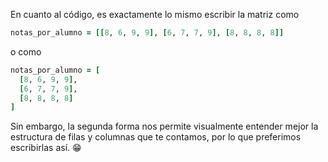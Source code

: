 En cuanto al código, es exactamente lo mismo escribir la matriz como

```ruby
notas_por_alumno = [[8, 6, 9, 9], [6, 7, 7, 9], [8, 8, 8, 8]]
```

o como

```ruby
notas_por_alumno = [
  [8, 6, 9, 9],
  [6, 7, 7, 9],
  [8, 8, 8, 8]
]
```

Sin embargo, la segunda forma nos permite visualmente entender mejor la estructura de filas y columnas que te contamos, por lo que preferimos escribirlas así. :grin:
